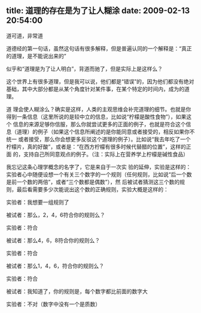 title: 道理的存在是为了让人糊涂
date: 2009-02-13 20:54:00
---

 &#36947;&#21487;&#36947;&#65292;&#38750;&#24120;&#36947;

  

 &#36947;&#24503;&#32463;&#30340;&#31532;&#19968;&#21477;&#35805;&#65292;&#34429;&#28982;&#36825;&#21477;&#35805;&#26377;&#24456;&#22810;&#35299;&#37322;&#65292;&#20294;&#26159;&#26222;&#36941;&#35748;&#21516;&#30340;&#19968;&#20010;&#35299;&#37322;&#26159;&#65306;&#8220;&#30495;&#27491;&#30340;&#36947;&#29702;&#65292;&#26159;&#19981;&#33021;&#35828;&#20986;&#26469;&#30340;&#8221;

  

 &#20284;&#20046;&#21644;&#8220;&#36947;&#29702;&#26159;&#20026;&#20102;&#35753;&#20154;&#26126;&#30333;&#8221;&#65292;&#32972;&#36947;&#32780;&#39536;&#20102;&#65292;&#20294;&#26159;&#23454;&#38469;&#19978;&#26159;&#36825;&#26679;&#20040;&#65311;

  

 &#36825;&#20010;&#19990;&#30028;&#19978;&#26377;&#24456;&#22810;&#36947;&#29702;&#65292;&#20294;&#26159;&#25105;&#21487;&#20197;&#35828;&#65292;&#20182;&#20204;&#37117;&#26159;&#8220;&#38169;&#35823;&#8221;&#30340;&#65292;&#22240;&#20026;&#20182;&#20204;&#37117;&#27809;&#26377;&#32477;&#23545;&#22522;&#30784;&#65292;&#20854;&#20013;&#22823;&#37096;&#20998;&#37117;&#26159;&#20174;&#26576;&#20010;&#35282;&#24230;&#38024;&#23545;&#26576;&#20214;&#20107;&#65292;&#22312;&#26576;&#20010;&#29305;&#23450;&#30340;&#26102;&#38388;&#20869;&#65292;&#25104;&#20026;&#30340;&#36947;&#29702;&#12290;

  

 &#36947; &#29702;&#20250;&#20351;&#20154;&#31946;&#28034;&#20040;&#65311;&#30830;&#23454;&#26159;&#36825;&#26679;&#65292;&#20154;&#31867;&#30340;&#20027;&#35266;&#24605;&#32500;&#20250;&#34917;&#23436;&#36947;&#29702;&#30340;&#32454;&#33410;&#12290;&#20063;&#23601;&#26159;&#20320;&#24471;&#21040;&#19968;&#26465;&#20449;&#24687;&#65288;&#36825;&#37324;&#25152;&#35828;&#30340;&#26159;&#36739;&#20013;&#31435;&#30340;&#20449;&#24687;&#65292;&#27604;&#22914;&#35828;&#8220;&#26592;&#27308;&#26159;&#37240;&#24615;&#39135;&#29289;&#8221;&#65289;&#65292;&#22914;&#26524;&#36825;&#20010; &#20449;&#24687;&#30340;&#26469;&#28304;&#36275;&#22815;&#20320;&#20449;&#26381;&#65292;&#37027;&#20040;&#20320;&#23601;&#23581;&#35797;&#26356;&#22810;&#30340;&#27491;&#38754;&#30340;&#20363;&#23376;&#65292;&#20063;&#23601;&#26159;&#31526;&#21512;&#36825;&#20010;&#20449;&#24687;&#65288;&#36947;&#29702;&#65289;&#30340;&#20363;&#23376;&#65288;&#22914;&#26524;&#36825;&#20010;&#20449;&#24687;&#25152;&#38416;&#36848;&#30340;&#26159;&#20320;&#33021;&#21516;&#24847;&#25110;&#32773;&#25509;&#21463;&#30340;&#65292;&#30456;&#21453;&#22914;&#26524;&#20320;&#19981;&#32479;&#19968; &#25110;&#32773;&#25509;&#21463;&#65292;&#37027;&#20040;&#20320;&#20250;&#24819;&#26356;&#22810;&#21453;&#39539;&#36825;&#20010;&#36947;&#29702;&#30340;&#20363;&#23376;&#65289;&#12290;&#27604;&#22914;&#35828;&#8220;&#25105;&#21435;&#24180;&#21507;&#20102;&#19968;&#20010;&#26592;&#27308;&#29255;&#65292;&#30495;&#30340;&#22909;&#37240;&#8221;&#65292;&#25110;&#32773;&#26159;&#65306;&#8220;&#22312;&#35199;&#26041;&#26592;&#27308;&#26377;&#24456;&#22810;&#26102;&#20505;&#20195;&#26367;&#37259;&#30340;&#20301;&#32622;&#8221;&#65292;&#36825;&#26679;&#30340;&#27491;&#38754; &#30340;&#65292;&#25903;&#25345;&#33258;&#24049;&#25152;&#21516;&#24847;&#35266;&#28857;&#30340;&#20363;&#23376;&#12290;&#65288;&#27880;&#65306;&#23454;&#38469;&#19978;&#22312;&#33829;&#20859;&#23398;&#19978;&#26592;&#27308;&#26159;&#30897;&#24615;&#39135;&#21697;&#65289;

  

 &#25105;&#24536;&#35760;&#36825;&#26465;&#24515;&#29702;&#23398;&#27010;&#24565;&#30340;&#21517;&#23383;&#20102;&#65292;&#23427;&#26159;&#26469;&#33258;&#20110;&#19968;&#27425;&#23454; &#39564;&#30340;&#24310;&#20280;&#65292;&#23454;&#39564;&#26159;&#36825;&#26679;&#30340;&#65306;&#23454;&#39564;&#32773;&#24515;&#20013;&#38543;&#20415;&#35774;&#24819;&#19968;&#20010;&#26377;&#20851;&#19977;&#20010;&#25968;&#23383;&#30340;&#19968;&#20010;&#35268;&#21017;&#65288;&#20219;&#20309;&#35268;&#21017;&#65292;&#27604;&#22914;&#35828;&#8220;&#21518;&#19968;&#20010;&#25968;&#26159;&#21069;&#19968;&#20010;&#25968;&#30340;&#20004;&#20493;&#8221;&#65292;&#25110;&#32773;&#8220;&#19977;&#20010;&#25968;&#37117;&#26159;&#20598;&#25968;&#8221;&#65289;&#65292;&#28982; &#21518;&#34987;&#35797;&#32773;&#29468;&#27979;&#36825;&#19977;&#20010;&#25968;&#30340;&#35268;&#21017;&#65292;&#26368;&#21518;&#30475;&#38656;&#35201;&#22810;&#23569;&#27425;&#33021;&#35828;&#20986;&#36825;&#20010;&#25968;&#30340;&#27491;&#30830;&#35268;&#21017;&#65292;&#23454;&#39564;&#22823;&#27010;&#26159;&#36825;&#26679;&#30340;&#65306;

  

 &#23454;&#39564;&#32773;&#65306;&#25105;&#24819;&#35201;&#19968;&#32452;&#35268;&#21017;&#20102;

 &#34987;&#35797;&#32773;&#65306;&#37027;&#20040;&#65292;2&#65292;4&#65292;6&#31526;&#21512;&#20320;&#30340;&#35268;&#21017;&#20040;&#65311;

 &#23454;&#39564;&#32773;&#65306;&#31526;&#21512;

 &#34987;&#35797;&#32773;&#65306;&#37027;&#20040;4&#65292;6&#65292;8&#31526;&#21512;&#20320;&#30340;&#35268;&#21017;&#20040;&#65311;

 &#23454;&#39564;&#32773;&#65306;&#31526;&#21512;

 &#34987;&#35797;&#32773;&#65306;&#37027;&#20040;1&#65292;4&#65292;6&#65292;&#31526;&#21512;&#20320;&#30340;&#35268;&#21017;&#20040;&#65311;

 &#23454;&#39564;&#32773;&#65306;&#31526;&#21512;

 &#34987;&#35797;&#32773;&#65306;&#25105;&#30693;&#36947;&#20102;&#65292;&#20320;&#30340;&#35268;&#21017;&#26159;&#65292;&#27599;&#20010;&#25968;&#23383;&#37117;&#27604;&#21069;&#38754;&#30340;&#25968;&#23383;&#22823;

 &#23454;&#39564;&#32773;&#65306;&#19981;&#23545;&#65288;&#25968;&#23383;&#20013;&#27809;&#26377;&#19968;&#20010;&#26159;&#36136;&#25968;&#65289;

 

